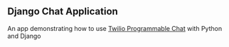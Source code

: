 ## Django Chat Application

An app demonstrating how to use [Twilio Programmable Chat](https://www.twilio.com/chat) with Python and Django
